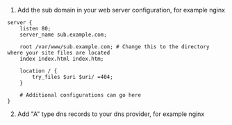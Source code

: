 1. Add the sub domain in your web server configuration, for example nginx
```
server {
    listen 80;
    server_name sub.example.com;

    root /var/www/sub.example.com; # Change this to the directory where your site files are located
    index index.html index.htm;

    location / {
        try_files $uri $uri/ =404;
    }

    # Additional configurations can go here
}
```

2. Add "A" type dns records to your dns provider, for example nginx
